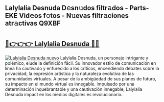 ## Lalylalia Desnuda D𝚎sn𝚞dos filtr𝚊dos - Parts-EKE Vid𝚎os f𝚘tos - N𝚞evas filtr𝚊ciones atr𝚊ctivas Q9XBF

# <h2><a href="http://mb0082s.tromn.icu/?c=Lalylalia+Desnuda">🔗👉👉👉 Lalylalia Desnuda 🔗🔗</a></h2>

[![Lalylalia Desnuda nuevo](https://i.imgur.com/pEAQMta.gif)](http://mb0082s.tromn.icu/?c=Lalylalia+Desnuda)
Lalylalia Desnuda, un personaje intrigante y polémico, elude la definición fácil. Su innovador estilo de comunicación en línea ha cautivado y enfurecido a los críticos, encendiendo debates sobre la privacidad, la expresión artística y la naturaleza evolutiva de las comunidades virtuales. A pesar de la ambigüedad de sus planes de futuro, su impacto en el mundo virtual es innegable. Impulsado por una determinación inquebrantable y una cautivación innegable, Lalylalia Desnuda impact en los medios digitales es revolucionario.
